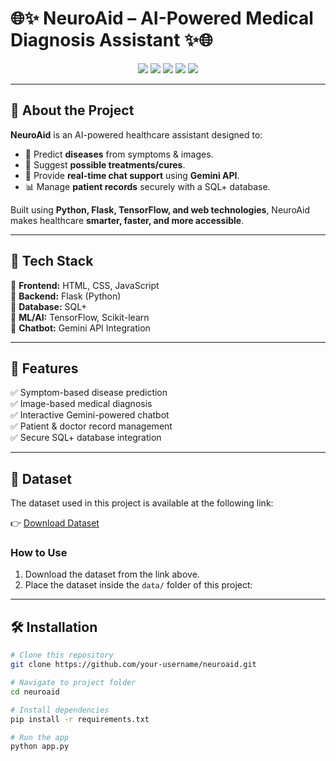 # 🌐✨ NeuroAid – AI-Powered Medical Diagnosis Assistant ✨🌐  

<p align="center">
  <img src="https://img.shields.io/badge/Python-3.9-blue?logo=python" />
  <img src="https://img.shields.io/badge/Flask-Framework-green?logo=flask" />
  <img src="https://img.shields.io/badge/TensorFlow-ML-orange?logo=tensorflow" />
  <img src="https://img.shields.io/badge/Gemini-Chatbot-purple?logo=google" />
  <img src="https://img.shields.io/badge/Database-SQL+-red?logo=databricks" />
</p>  

---

## 🧾 **About the Project**  
**NeuroAid** is an AI-powered healthcare assistant designed to:  
- 🧠 Predict **diseases** from symptoms & images.  
- 💊 Suggest **possible treatments/cures**.  
- 🤖 Provide **real-time chat support** using **Gemini API**.  
- 📊 Manage **patient records** securely with a SQL+ database.  

Built using **Python, Flask, TensorFlow, and web technologies**, NeuroAid makes healthcare **smarter, faster, and more accessible**.  

---

## 🚀 **Tech Stack**  
🔹 **Frontend:** HTML, CSS, JavaScript  
🔹 **Backend:** Flask (Python)  
🔹 **Database:** SQL+  
🔹 **ML/AI:** TensorFlow, Scikit-learn  
🔹 **Chatbot:** Gemini API Integration  

---

## 📂 **Features**  
✅ Symptom-based disease prediction  
✅ Image-based medical diagnosis  
✅ Interactive Gemini-powered chatbot  
✅ Patient & doctor record management  
✅ Secure SQL+ database integration  

---

## 📂 Dataset

The dataset used in this project is available at the following link:

👉 [Download Dataset](https://drive.google.com/file/d/1wAlmtIUAov_vNiy_1CGobQz5Pf2IN02_/view?usp=sharing)

### How to Use
1. Download the dataset from the link above.
2. Place the dataset inside the `data/` folder of this project:


---

## 🛠 **Installation**  

```bash
# Clone this repository
git clone https://github.com/your-username/neuroaid.git

# Navigate to project folder
cd neuroaid

# Install dependencies
pip install -r requirements.txt

# Run the app
python app.py
